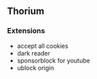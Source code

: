 ## Thorium

### Extensions

- accept all cookies
- dark reader
- sponsorblock for youtube
- ublock origin
